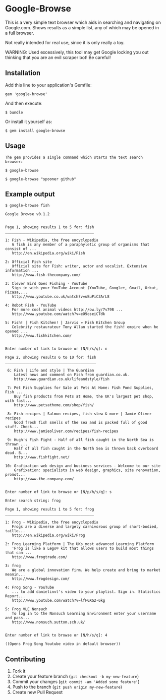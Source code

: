 Google-Browse
=============

This is a very simple text browser which aids in searching and navigating on Google.com. Shows results as a simple list, any of which may be opened in a full
browser.

Not really intended for real use, since it is only really a toy.

WARNING: Used excessively, this tool may get Google locking you out thinking that you are an evil scraper bot! Be careful!

Installation
------------

Add this line to your application's Gemfile:

    gem 'google-browse'

And then execute:

    $ bundle

Or install it yourself as:

    $ gem install google-browse

Usage
-----

    The gem provides a single command which starts the text search browser:

    $ google-browse

    $ google-browse "spooner github"

Example output
--------------

    $ google-browse fish

    Google Browse v0.1.2


    Page 1, showing results 1 to 5 for: fish
    ________________________________________

    1: Fish - Wikipedia, the free encyclopedia
       A fish is any member of a paraphyletic group of organisms that consist of ...
       http://en.wikipedia.org/wiki/Fish

    2: Official Fish site
       Official site for Fish: writer, actor and vocalist. Extensive information ...
       http://www.fish-thecompany.com/

    3: Clever Bird Goes Fishing - YouTube
       Sign in with your YouTube Account (YouTube, Google+, Gmail, Orkut, Picasa,...
       http://www.youtube.co.uk/watch?v=uBuPiC3ArL8

    4: Robot Fish - YouTube
       For more cool animal videos http://ow.ly/7v79B ...
       http://www.youtube.com/watch?v=eO9oseiCTdk

    5: Fish! | Fish Kitchen! | Jarvis » Fish Kitchen Group
       Celebrity restaurateur Tony Allan started the fish! empire when he opened ...
       http://www.fishkitchen.com/


    Enter number of link to browse or [N/h/s/q]: n

    Page 2, showing results 6 to 10 for: fish
    _________________________________________

     6: Fish | Life and style | The Guardian
        Latest news and comment on Fish from guardian.co.uk.
        http://www.guardian.co.uk/lifeandstyle/fish

     7: Pet Fish Supplies for Sale at Pets At Home: Fish Pond Supplies, Fish ...
        Buy fish products from Pets at Home, the UK's largest pet shop, with fast...
        http://www.petsathome.com/shop/fish/

     8: Fish recipes | Salmon recipes, fish stew & more | Jamie Oliver recipes
        Good fresh fish smells of the sea and is packed full of good stuff. Check...
        http://www.jamieoliver.com/recipes/fish-recipes

     9: Hugh's Fish Fight - Half of all fish caught in the North Sea is thrown ...
        Half of all fish caught in the North Sea is thrown back overboard dead. B...
        http://www.fishfight.net/

    10: Grafixation web design and business services - Welcome to our site
        Grafixation: specialists in web design, graphics, site renovation, promot...
        http://www.the-company.com/


    Enter number of link to browse or [N/p/h/s/q]: s

    Enter search string: frog

    Page 1, showing results 1 to 5 for: frog
    ________________________________________

    1: Frog - Wikipedia, the free encyclopedia
       Frogs are a diverse and largely carnivorous group of short-bodied,  taille...
       http://en.wikipedia.org/wiki/Frog

    2: Frog Learning Platform | The UKs most advanced Learning Platform
       'Frog is like a Lego® kit that allows users to build most things that can ...
       http://www.frogtrade.com/

    3: frog
       We are a global innovation firm. We help create and bring to market meanin...
       http://www.frogdesign.com/

    4: Frog Song - YouTube
       ... to add danielinvt's video to your playlist. Sign in. Statistics Report...
       http://www.youtube.com/watch?v=lfFGXG2-6kg

    5: Frog VLE Nonsuch
       To log in to the Nonsuch Learning Environment enter your username and pass...
       http://www.nonsuch.sutton.sch.uk/


    Enter number of link to browse or [N/h/s/q]: 4

    ((Opens Frog Song Youtube video in default browser))


## Contributing

1. Fork it
2. Create your feature branch (`git checkout -b my-new-feature`)
3. Commit your changes (`git commit -am 'Added some feature'`)
4. Push to the branch (`git push origin my-new-feature`)
5. Create new Pull Request
